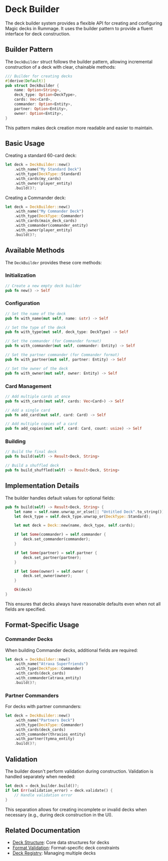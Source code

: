 # Deck Builder

The deck builder system provides a flexible API for creating and configuring Magic decks in Rummage. It uses the builder pattern to provide a fluent interface for deck construction.

## Builder Pattern

The `DeckBuilder` struct follows the builder pattern, allowing incremental construction of a deck with clear, chainable methods:

```rust
/// Builder for creating decks
#[derive(Default)]
pub struct DeckBuilder {
    name: Option<String>,
    deck_type: Option<DeckType>,
    cards: Vec<Card>,
    commander: Option<Entity>,
    partner: Option<Entity>,
    owner: Option<Entity>,
}
```

This pattern makes deck creation more readable and easier to maintain.

## Basic Usage

Creating a standard 60-card deck:

```rust
let deck = DeckBuilder::new()
    .with_name("My Standard Deck")
    .with_type(DeckType::Standard)
    .with_cards(my_cards)
    .with_owner(player_entity)
    .build()?;
```

Creating a Commander deck:

```rust
let deck = DeckBuilder::new()
    .with_name("My Commander Deck")
    .with_type(DeckType::Commander)
    .with_cards(main_deck_cards)
    .with_commander(commander_entity)
    .with_owner(player_entity)
    .build()?;
```

## Available Methods

The `DeckBuilder` provides these core methods:

### Initialization

```rust
// Create a new empty deck builder
pub fn new() -> Self
```

### Configuration

```rust
// Set the name of the deck
pub fn with_name(mut self, name: &str) -> Self

// Set the type of the deck
pub fn with_type(mut self, deck_type: DeckType) -> Self

// Set the commander (for Commander format)
pub fn with_commander(mut self, commander: Entity) -> Self

// Set the partner commander (for Commander format)
pub fn with_partner(mut self, partner: Entity) -> Self

// Set the owner of the deck
pub fn with_owner(mut self, owner: Entity) -> Self
```

### Card Management

```rust
// Add multiple cards at once
pub fn with_cards(mut self, cards: Vec<Card>) -> Self

// Add a single card
pub fn add_card(mut self, card: Card) -> Self

// Add multiple copies of a card
pub fn add_copies(mut self, card: Card, count: usize) -> Self
```

### Building

```rust
// Build the final deck
pub fn build(self) -> Result<Deck, String>

// Build a shuffled deck
pub fn build_shuffled(self) -> Result<Deck, String>
```

## Implementation Details

The builder handles default values for optional fields:

```rust
pub fn build(self) -> Result<Deck, String> {
    let name = self.name.unwrap_or_else(|| "Untitled Deck".to_string());
    let deck_type = self.deck_type.unwrap_or(DeckType::Standard);

    let mut deck = Deck::new(name, deck_type, self.cards);

    if let Some(commander) = self.commander {
        deck.set_commander(commander);
    }

    if let Some(partner) = self.partner {
        deck.set_partner(partner);
    }

    if let Some(owner) = self.owner {
        deck.set_owner(owner);
    }

    Ok(deck)
}
```

This ensures that decks always have reasonable defaults even when not all fields are specified.

## Format-Specific Usage

### Commander Decks

When building Commander decks, additional fields are required:

```rust
let deck = DeckBuilder::new()
    .with_name("Atraxa Superfriends")
    .with_type(DeckType::Commander)
    .with_cards(deck_cards)
    .with_commander(atraxa_entity)
    .build()?;
```

### Partner Commanders

For decks with partner commanders:

```rust
let deck = DeckBuilder::new()
    .with_name("Partners Deck")
    .with_type(DeckType::Commander)
    .with_cards(deck_cards)
    .with_commander(thrasios_entity)
    .with_partner(tymna_entity)
    .build()?;
```

## Validation

The builder doesn't perform validation during construction. Validation is handled separately when needed:

```rust
let deck = deck_builder.build()?;
if let Err(validation_error) = deck.validate() {
    // Handle validation error
}
```

This separation allows for creating incomplete or invalid decks when necessary (e.g., during deck construction in the UI).

## Related Documentation

- [Deck Structure](deck_structure.md): Core data structures for decks
- [Format Validation](format_validation.md): Format-specific deck constraints
- [Deck Registry](deck_registry.md): Managing multiple decks 